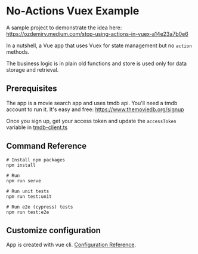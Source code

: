 # No-Actions Vuex Example

A sample project to demonstrate the idea here: https://ozdemirv.medium.com/stop-using-actions-in-vuex-a14e23a7b0e6

In a nutshell, a Vue app that uses Vuex for state management but no `action` methods.

The business logic is in plain old functions and store is used only for data storage and retrieval.

## Prerequisites

The app is a movie search app and uses tmdb api.
You'll need a tmdb account to run it. It's easy and free: https://www.themoviedb.org/signup

Once you sign up, get your access token and update the `accessToken` variable in [tmdb-client.ts](./src/apiClients/tmdb-client.ts)

## Command Reference

```
# Install npm packages
npm install

# Run
npm run serve

# Run unit tests
npm run test:unit

# Run e2e (cypress) tests
npm run test:e2e
```

## Customize configuration

App is created with vue cli. [Configuration Reference](https://cli.vuejs.org/config/).

